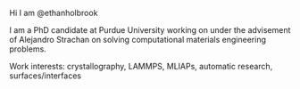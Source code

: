 Hi I am @ethanholbrook

I am a PhD candidate at Purdue University working on under the advisement of Alejandro Strachan on solving computational materials engineering problems. 

Work interests: crystallography, LAMMPS, MLIAPs, automatic research, surfaces/interfaces
